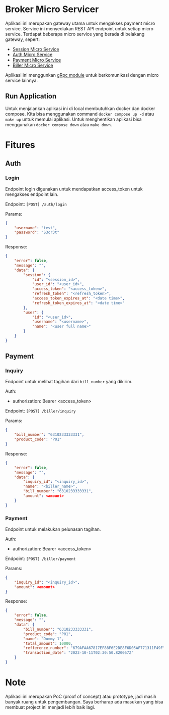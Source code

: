 # Broker Micro Servicer

Aplikasi ini merupakan gateway utama untuk mengakses payment micro service. Service ini menyediakan REST API endpoint untuk setiap micro service. Terdapat beberapa micro service yang berada di belakang gateway, sepert:
- [Session Micro Service](https://github.com/fbriansyah/micro-session-service)
- [Auth Micro Service](https://github.com/fbriansyah/micro-auth-service)
- [Payment Micro Service](https://github.com/fbriansyah/micro-payment-service)
- [Biller Micro Service](https://github.com/fbriansyah/micro-biller-service)

Aplikasi ini menggunkan [gRpc module](https://github.com/fbriansyah/micro-payment-proto) untuk berkomunikasi dengan micro service lainnya.

## Run Application
Untuk menjalankan aplikasi ini di local membutuhkan docker dan docker compose. Kita bisa menggunakan command `docker compose up -d` atau `make up` untuk memulai aplikasi. Untuk menghentikan aplikasi bisa menggunakan `docker compose down` atau `make down`.

# Fitures

## Auth
### Login
Endpoint login digunakan untuk mendapatkan access_token untuk mengakses endpoint lain.

Endpoint: `[POST] /auth/login`

Params:
```json
{
    "username": "test",
    "password": "S3cr3t"
}
```

Response:
```json
{
    "error": false,
    "message": "",
    "data": {
        "session": {
            "id": "<session_id>",
            "user_id": "<user_id>",
            "access_token": "<access_token>",
            "refresh_token": "<refresh_token>",
            "access_token_expires_at": "<date time>",
            "refresh_token_expires_at": "<date time>"
        },
        "user": {
            "id": "<user_id>",
            "username": "<username>",
            "name": "<user full name>"
        }
    }
}
```

## Payment
### Inquiry
Endpoint untuk melihat tagihan dari `bill_number` yang dikirim.

Auth:
- authorization: Bearer <access_token>

Endpoint: `[POST] /biller/inquiry`

Params:
```json
{
    "bill_number": "6310233333331",
    "product_code": "P01"
}
```

Response:
```json
{
    "error": false,
    "message": "",
    "data": {
        "inquiry_id": "<inquiry_id>",
        "name": "<biller_name>",
        "bill_number": "6310233333331",
        "amount": <amount>
    }
}
```

### Payment
Endpoint untuk melakukan pelunasan tagihan.

Auth:
- authorization: Bearer <access_token>

Endpoint: `[POST] /biller/payment`

Params:
```json
{
    "inquiry_id": "<inquiry_id>",
    "amount": <amount>
}
```

Response:
```json
{
    "error": false,
    "message": "",
    "data": {
        "bill_number": "6310233333331",
        "product_code": "P01",
        "name": "Dummy 1",
        "total_amount": 10000,
        "refference_number": "679AFAA67817EF88F6E2DE8F6D05AF771311F49F",
        "transaction_date": "2023-10-11T02:30:50.820057Z"
    }
}
```

# Note

Aplikasi ini merupakan PoC (proof of concept) atau prototype, jadi masih banyak ruang untuk pengembangan. Saya berharap ada masukan yang bisa membuat project ini menjadi lebih baik lagi.